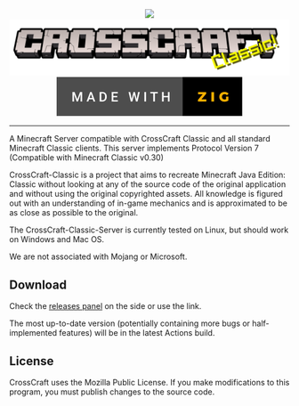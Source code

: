 <div align=center style="display:inline-block"><img src="https://forthebadge.com/images/badges/open-source.svg"><img src=./branding/logo-cracked-splash-classic.png><br><img src="./branding/made-with-zig.svg"></div>

---
A Minecraft Server compatible with CrossCraft Classic and all standard Minecraft Classic clients. This server implements Protocol Version 7 (Compatible with Minecraft Classic v0.30)

CrossCraft-Classic is a project that aims to recreate Minecraft Java Edition: Classic without looking at any of the source code of the original application and without using the original copyrighted assets. All knowledge is figured out with an understanding of in-game mechanics and is approximated to be as close as possible to the original.

The CrossCraft-Classic-Server is currently tested on Linux, but should work on Windows and Mac OS.

We are not associated with Mojang or Microsoft.

## Download

Check the [releases panel](https://github.com/CrossCraft/CrossCraft-Classic-Server/releases) on the side or use the link.

The most up-to-date version (potentially containing more bugs or half-implemented features) will be in the latest Actions build.

## License

CrossCraft uses the Mozilla Public License.
If you make modifications to this program, you must publish changes to the source code. 
